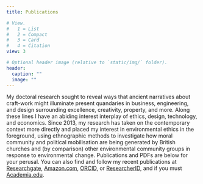 ```yaml
---
title: Publications

# View.
#   1 = List
#   2 = Compact
#   3 = Card
#   4 = Citation
view: 3

# Optional header image (relative to `static/img/` folder).
header:
  caption: ""
  image: ""
---
```


My doctoral research sought to reveal ways that ancient narratives about craft-work might illuminate present quandaries in business, engineering, and design surrounding excellence, creativity, property, and more. Along these lines I have an abiding interest interplay of ethics, design, technology, and economics. Since 2013, my research has taken on the contemporary context more directly and placed my interest in environmental ethics in the foreground, using ethnographic methods to investigate how moral community and political mobilisation are being generated by British churches and (by comparison) other environmental community groups in response to environmental change. Publications and PDFs are below for your perusal. You can also find and follow my recent publications at <a href="https://www.researchgate.net/profile/Jeremy_Kidwell" target="_blank" rel="noopener noreferrer">Researchgate</a>, <a href="http://www.amazon.com/Jeremy-Kidwell/e/B015J2YIRY" target="_blank" rel="noopener noreferrer">Amazon.com</a>, <a href="http://orcid.org/0000-0001-5954-4246" target="_blank" rel="noopener noreferrer">ORCID</a>, or <a href="http://www.researcherid.com/ProfileView.action?SID=Y2be7r6XCYCehFmmdbD&amp;returnCode=ROUTER.Success&amp;queryString=KG0UuZjN5WlbNDYeE9y49ATJE2s0IZA50huUpkBB99I%253D&amp;SrcApp=CR&amp;Init=Yes" target="_blank" rel="noopener noreferrer">ResearcherID</a>, and if you must <a href="https://bham.academia.edu/JeremyKidwell" target="_blank" rel="noopener noreferrer">Academia.edu</a>.</em>